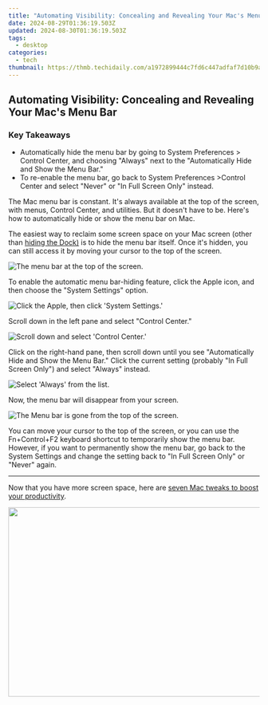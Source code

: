 ```yaml
---
title: "Automating Visibility: Concealing and Revealing Your Mac's Menu Bar"
date: 2024-08-29T01:36:19.503Z
updated: 2024-08-30T01:36:19.503Z
tags:
  - desktop
categories:
  - tech
thumbnail: https://thmb.techidaily.com/a1972899444c7fd6c447adfaf7d10b9ab8c7ebd024be2fc74b2760fa4d84aacb.jpg
---
```


## Automating Visibility: Concealing and Revealing Your Mac's Menu Bar

### Key Takeaways

* Automatically hide the menu bar by going to System Preferences > Control Center, and choosing "Always" next to the "Automatically Hide and Show the Menu Bar."
* To re-enable the menu bar, go back to System Preferences >Control Center and select "Never" or "In Full Screen Only" instead.

 The Mac menu bar is constant. It's always available at the top of the screen, with menus, Control Center, and utilities. But it doesn't have to be. Here's how to automatically hide or show the menu bar on Mac.

 The easiest way to reclaim some screen space on your Mac screen (other than [hiding the Dock)](https://instagram-videos.techidaily.com/2024-approved-achieve-massive-momentum-hit-1k-ig-gains-monthly/) is to hide the menu bar itself. Once it's hidden, you can still access it by moving your cursor to the top of the screen.

![The menu bar at the top of the screen.](https://static1.howtogeekimages.com/wordpress/wp-content/uploads/2024/01/1-menu-bar-at-top.png) 

 To enable the automatic menu bar-hiding feature, click the Apple icon, and then choose the "System Settings" option.

![Click the Apple, then click 'System Settings.'](https://static1.howtogeekimages.com/wordpress/wp-content/uploads/2024/01/2-click-apple-click-systme-settings.png) 

 Scroll down in the left pane and select "Control Center."

![Scroll down and select 'Control Center.'](https://static1.howtogeekimages.com/wordpress/wp-content/uploads/2024/01/3-scroll-down-select-control-center.png) 

 Click on the right-hand pane, then scroll down until you see "Automatically Hide and Show the Menu Bar." Click the current setting (probably "In Full Screen Only") and select "Always" instead. 

![Select 'Always' from the list.](https://static1.howtogeekimages.com/wordpress/wp-content/uploads/2024/01/4-select-always.png) 

 Now, the menu bar will disappear from your screen.

![The Menu bar is gone from the top of the screen.](https://static1.howtogeekimages.com/wordpress/wp-content/uploads/2024/01/5-menu-bar-gone.png) 

 You can move your cursor to the top of the screen, or you can use the Fn+Control+F2 keyboard shortcut to temporarily show the menu bar. However, if you want to permanently show the menu bar, go back to the System Settings and change the setting back to "In Full Screen Only" or "Never" again. 

---

 Now that you have more screen space, here are [seven Mac tweaks to boost your productivity](https://change-location.techidaily.com/in-2024-ways-to-trade-pokemon-go-from-far-away-on-samsung-galaxy-f15-5g-drfone-by-drfone-virtual-android/).

<ins class="adsbygoogle"
     style="display:block"
     data-ad-format="autorelaxed"
     data-ad-client="ca-pub-7571918770474297"
     data-ad-slot="1223367746"></ins>



<ins class="adsbygoogle"
     style="display:block"
     data-ad-client="ca-pub-7571918770474297"
     data-ad-slot="8358498916"
     data-ad-format="auto"
     data-full-width-responsive="true"></ins>



<!-- affiliate ads begin -->
<a href="https://twopages.pxf.io/c/5597632/2016067/18544" target="_top" id="2016067"><img src="//a.impactradius-go.com/display-ad/18544-2016067" border="0" alt="" width="1020" height="380"/></a><img height="0" width="0" src="https://imp.pxf.io/i/5597632/2016067/18544" style="position:absolute;visibility:hidden;" border="0" />
<!-- affiliate ads end -->